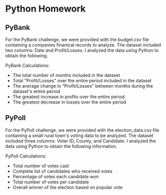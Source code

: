 Python Homework 
===============

PyBank
------


For the PyBank challenge, we were provided with the budget.csv file containing a companies finanical records to analyze. The dataset included two columns: Date and Profit/Losses. I analyzed the data using Python to obtain the following.

PyBank Calculations:

* The total number of months included in the dataset
* Total "Profit/Losses" over the entire period included in the dataset
* The average change in "Profit/Losses" between months during the dataset's entire period
* The greatest increase in profits over the entire period
* The greatest decrease in losses over the entire period


PyPoll
------

For the PyPoll challenge, we were provided with the election_data.csv file containing a small rural town's voting data to be analyzed. The dataset included three columns: Voter ID, County, and Candidate. I analyzed the data using Python to obtain the following information.

PyPoll Calculations:

* Total number of votes cast
* Complete list of candidates who received votes
* Percentage of votes each candidate won
* Total number of votes per candidate
* Overall winner of the election based on popular vote

